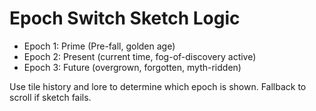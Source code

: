 # Epoch Switch Sketch Logic

- Epoch 1: Prime (Pre-fall, golden age)
- Epoch 2: Present (current time, fog-of-discovery active)
- Epoch 3: Future (overgrown, forgotten, myth-ridden)

Use tile history and lore to determine which epoch is shown.
Fallback to scroll if sketch fails.